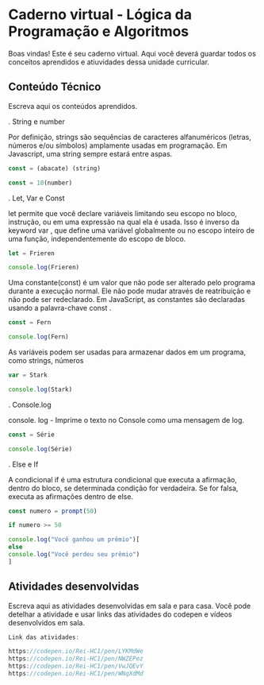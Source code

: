 # Caderno virtual - Lógica da Programação e Algoritmos
Boas vindas! Este é seu caderno virtual. Aqui você deverá guardar todos os conceitos aprendidos e atiuvidades dessa unidade curricular. 


## Conteúdo Técnico
Escreva aqui os conteúdos aprendidos.

. String e number

Por definição, strings são sequências de caracteres alfanuméricos (letras, números e/ou símbolos) amplamente usadas em programação. Em Javascript, uma string sempre estará entre aspas.

```js
const = (abacate) (string)

const = 10(number)
```



. Let, Var e Const

let permite que você declare variáveis limitando seu escopo no bloco, instrução, ou em uma expressão na qual ela é usada. Isso é inverso da keyword var , que define uma variável globalmente ou no escopo inteiro de uma função, independentemente do escopo de bloco.

```js
let = Frieren

console.log(Frieren)
```

Uma constante(const) é um valor que não pode ser alterado pelo programa durante a execução normal. Ele não pode mudar através de reatribuição e não pode ser redeclarado. Em JavaScript, as constantes são declaradas usando a palavra-chave const .

```js
const = Fern

console.log(Fern)
```
As variáveis ​​podem ser usadas para armazenar dados em um programa, como strings, números

```js
var = Stark

console.log(Stark)
```

. Console.log

console. log - Imprime o texto no Console como uma mensagem de log.

```js
const = Série

console.log(Série)
```

. Else e If

A condicional if é uma estrutura condicional que executa a afirmação, dentro do bloco, se determinada condição for verdadeira. Se for falsa, executa as afirmações dentro de else.


```js
const numero = prompt(50)

if numero >= 50

console.log("Você ganhou um prêmio")[
else
console.log("Você perdeu seu prêmio")
]
```


## Atividades desenvolvidas
Escreva aqui as atividades desenvolvidas em sala e para casa. Você pode detelhar a atividade e usar links das atividades do codepen e vídeos desenvolvidos em sala. 

```js
Link das atividades:

https://codepen.io/Rei-HC1/pen/LYKMdWe
https://codepen.io/Rei-HC1/pen/NWZEPez
https://codepen.io/Rei-HC1/pen/VwJQEvY
https://codepen.io/Rei-HC1/pen/WNqXdMd
```
